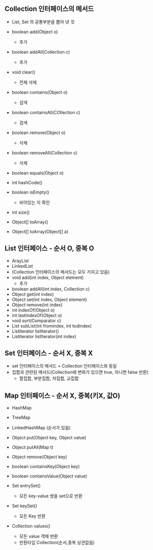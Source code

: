 Collection 인터페이스의 메서드
-----

* List, Set 의 공통부분을 뽑아 낸 것 

* boolean add(Object o) 
    + 추가
* boolean addAll(Collection c)
    + 추가
* void clear()  
    + 전체 삭제
* boolean contains(Object o)
    + 검색
* boolean containsAll(COllection c)
    + 검색
* boolean remove(Object o)
    + 삭제
* boolean removeAll(Collection c)
    + 삭제
* boolean equals(Object o)
* int hashCode()
* boolean isEmpty()
    + 비어있는 지 확인
* int size()
* Object[] toArray()
* Object[] toArray(Object[] a)

List 인터페이스 - 순서 O, 중복 O
-----

* ArayList 
* LinkedList
* (Collection 인터페이스의 메서드는 모두 가지고 있음)
* void add(int index, Object element)
    + 추가
* boolean addAll(int index, Collection c)
* Object get(int index)
* Object set(int index, Object element)
* Object remove(int index)
* int indexOf(Object o)
* int lastIndexOf(Object o)
* void sort(Comparator c)
* List subList(int fromindex, int todindex)
* Listiterator listIterator()
* Listiterator listIterator(int index)


Set 인터페이스 - 순서 X, 중복 X 
-----


* set 인터페이스의 메서드 =  Collection 인터페이스와 동일 
* 집합과 관련된 메서드(Collection에 변화가 있으면 true, 아니면 false 반환)
    + 합집합, 부분집합, 차집합, 교집합


Map 인터페이스 - 순서 X, 중복(키X, 값O)
-----

* HashMap
* TreeMap
* LinkedHashMap (순서가 있음)

* Object put(Object key, Object value)
* Object putAll(Map t)
* Object remove(Object key)
* boolean containsKey(Object key)
* boolean containsValue(Object value)
* Set entrySet()
    + 모든 key-value 쌍을 set으로 반환
* Set keySet()
    + 모든 Key 반환
* Collection values()
    + 모든 value 객체 반환
    + 반환타입 Collection(순서,중복 상관없음)

